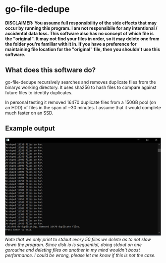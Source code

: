 # go-file-dedupe

**DISCLAIMER:
You assume full responsibility of the side effects that may occur by running this program. I am not responsibile for any intentional / accidental data loss.
This software also has no concept of which file is the "original". It may not find your files in order, so it may delete one from the folder you're familiar with it in. If you have a preference for maintaining file location for the "original" file, then you shouldn't use this software.**

## What does this software do?
go-file-dedupe recursively searches and removes duplicate files from the binarys working directory. It uses sha256 to hash files to compare against future files to identify duplicates. 

In personal testing it removed 16470 duplicate files from a 150GB pool (on an HDD) of files in the span of ~30 minutes. I assume that it would complete much faster on an SSD.

## Example output
![dedupe cli output](dedupe-dialog.png)
_Note that we only print to stdout every 50 files we delete as to not slow down the program. Since disk io is sequential, doing stdout on one goroutine and deleting files on another in my mind wouldn't boost performance. I could be wrong, please let me know if this is not the case._
